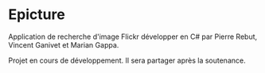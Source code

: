 # Epicture
Application de recherche d'image Flickr développer en C# par Pierre Rebut, Vincent Ganivet et Marian Gappa.

Projet en cours de développement. Il sera partager après la soutenance.
